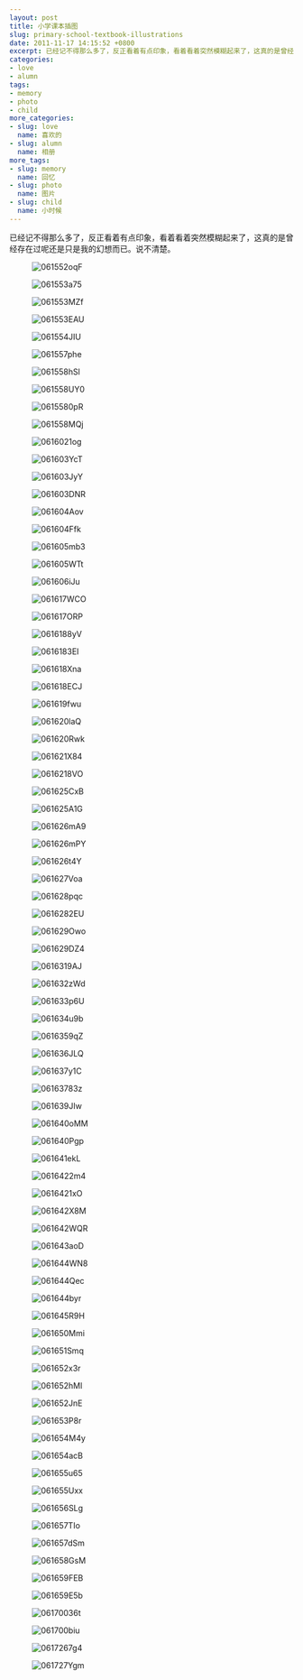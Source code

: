 ```yaml
---
layout: post
title: 小学课本插图
slug: primary-school-textbook-illustrations
date: 2011-11-17 14:15:52 +0800
excerpt: 已经记不得那么多了，反正看着有点印象，看着看着突然模糊起来了，这真的是曾经存在过呢还是只是我的幻想而已。说不清楚。
categories:
- love
- alumn
tags:
- memory
- photo
- child
more_categories:
- slug: love
  name: 喜欢的
- slug: alumn
  name: 相册
more_tags:
- slug: memory
  name: 回忆
- slug: photo
  name: 图片
- slug: child
  name: 小时候
---
```


已经记不得那么多了，反正看着有点印象，看着看着突然模糊起来了，这真的是曾经存在过呢还是只是我的幻想而已。说不清楚。

<figure>
	<img src="{{ site.path.uploads }}2011/11/17/primary-school-textbook-illustrations/061552oqF.jpg" alt="061552oqF" />
</figure>


<figure>
	<img src="{{ site.path.uploads }}2011/11/17/primary-school-textbook-illustrations/061553a75.jpg" alt="061553a75" />
</figure>

<figure>
	<img src="{{ site.path.uploads }}2011/11/17/primary-school-textbook-illustrations/061553MZf.jpg" alt="061553MZf" />
</figure>

<figure>
	<img src="{{ site.path.uploads }}2011/11/17/primary-school-textbook-illustrations/061553EAU.jpg" alt="061553EAU" />
</figure>

<figure>
	<img src="{{ site.path.uploads }}2011/11/17/primary-school-textbook-illustrations/061554JIU.jpg" alt="061554JIU" />
</figure>

<figure>
	<img src="{{ site.path.uploads }}2011/11/17/primary-school-textbook-illustrations/061557phe.jpg" alt="061557phe" />
</figure>

<figure>
	<img src="{{ site.path.uploads }}2011/11/17/primary-school-textbook-illustrations/061558hSl.jpg" alt="061558hSl" />
</figure>

<figure>
	<img src="{{ site.path.uploads }}2011/11/17/primary-school-textbook-illustrations/061558UY0.jpg" alt="061558UY0" />
</figure>

<figure>
	<img src="{{ site.path.uploads }}2011/11/17/primary-school-textbook-illustrations/0615580pR.jpg" alt="0615580pR" />
</figure>

<figure>
	<img src="{{ site.path.uploads }}2011/11/17/primary-school-textbook-illustrations/061558MQj.jpg" alt="061558MQj" />
</figure>

<figure>
	<img src="{{ site.path.uploads }}2011/11/17/primary-school-textbook-illustrations/0616021og.jpg" alt="0616021og" />
</figure>

<figure>
	<img src="{{ site.path.uploads }}2011/11/17/primary-school-textbook-illustrations/061603YcT.jpg" alt="061603YcT" />
</figure>

<figure>
	<img src="{{ site.path.uploads }}2011/11/17/primary-school-textbook-illustrations/061603JyY.jpg" alt="061603JyY" />
</figure>

<figure>
	<img src="{{ site.path.uploads }}2011/11/17/primary-school-textbook-illustrations/061603DNR.jpg" alt="061603DNR" />
</figure>

<figure>
	<img src="{{ site.path.uploads }}2011/11/17/primary-school-textbook-illustrations/061604Aov.jpg" alt="061604Aov" />
</figure>

<figure>
	<img src="{{ site.path.uploads }}2011/11/17/primary-school-textbook-illustrations/061604Ffk.jpg" alt="061604Ffk" />
</figure>

<figure>
	<img src="{{ site.path.uploads }}2011/11/17/primary-school-textbook-illustrations/061605mb3.jpg" alt="061605mb3" />
</figure>

<figure>
	<img src="{{ site.path.uploads }}2011/11/17/primary-school-textbook-illustrations/061605WTt.jpg" alt="061605WTt" />
</figure>

<figure>
	<img src="{{ site.path.uploads }}2011/11/17/primary-school-textbook-illustrations/061606iJu.jpg" alt="061606iJu" />
</figure>

<figure>
	<img src="{{ site.path.uploads }}2011/11/17/primary-school-textbook-illustrations/061617WCO.jpg" alt="061617WCO" />
</figure>

<figure>
	<img src="{{ site.path.uploads }}2011/11/17/primary-school-textbook-illustrations/061617ORP.jpg" alt="061617ORP" />
</figure>

<figure>
	<img src="{{ site.path.uploads }}2011/11/17/primary-school-textbook-illustrations/0616188yV.jpg" alt="0616188yV" />
</figure>

<figure>
	<img src="{{ site.path.uploads }}2011/11/17/primary-school-textbook-illustrations/0616183EI.jpg" alt="0616183EI" />
</figure>

<figure>
	<img src="{{ site.path.uploads }}2011/11/17/primary-school-textbook-illustrations/061618Xna.jpg" alt="061618Xna" />
</figure>

<figure>
	<img src="{{ site.path.uploads }}2011/11/17/primary-school-textbook-illustrations/061618ECJ.jpg" alt="061618ECJ" />
</figure>

<figure>
	<img src="{{ site.path.uploads }}2011/11/17/primary-school-textbook-illustrations/061619fwu.jpg" alt="061619fwu" />
</figure>

<figure>
	<img src="{{ site.path.uploads }}2011/11/17/primary-school-textbook-illustrations/061620laQ.jpg" alt="061620laQ" />
</figure>

<figure>
	<img src="{{ site.path.uploads }}2011/11/17/primary-school-textbook-illustrations/061620Rwk.jpg" alt="061620Rwk" />
</figure>

<figure>
	<img src="{{ site.path.uploads }}2011/11/17/primary-school-textbook-illustrations/061621X84.jpg" alt="061621X84" />
</figure>

<figure>
	<img src="{{ site.path.uploads }}2011/11/17/primary-school-textbook-illustrations/0616218VO.jpg" alt="0616218VO" />
</figure>

<figure>
	<img src="{{ site.path.uploads }}2011/11/17/primary-school-textbook-illustrations/061625CxB.jpg" alt="061625CxB" />
</figure>

<figure>
	<img src="{{ site.path.uploads }}2011/11/17/primary-school-textbook-illustrations/061625A1G.jpg" alt="061625A1G" />
</figure>

<figure>
	<img src="{{ site.path.uploads }}2011/11/17/primary-school-textbook-illustrations/061626mA9.jpg" alt="061626mA9" />
</figure>

<figure>
	<img src="{{ site.path.uploads }}2011/11/17/primary-school-textbook-illustrations/061626mPY.jpg" alt="061626mPY" />
</figure>

<figure>
	<img src="{{ site.path.uploads }}2011/11/17/primary-school-textbook-illustrations/061626t4Y.jpg" alt="061626t4Y" />
</figure>

<figure>
	<img src="{{ site.path.uploads }}2011/11/17/primary-school-textbook-illustrations/061627Voa.jpg" alt="061627Voa" />
</figure>

<figure>
	<img src="{{ site.path.uploads }}2011/11/17/primary-school-textbook-illustrations/061628pqc.jpg" alt="061628pqc" />
</figure>

<figure>
	<img src="{{ site.path.uploads }}2011/11/17/primary-school-textbook-illustrations/0616282EU.jpg" alt="0616282EU" />
</figure>

<figure>
	<img src="{{ site.path.uploads }}2011/11/17/primary-school-textbook-illustrations/061629Owo.jpg" alt="061629Owo" />
</figure>

<figure>
	<img src="{{ site.path.uploads }}2011/11/17/primary-school-textbook-illustrations/061629DZ4.jpg" alt="061629DZ4" />
</figure>

<figure>
	<img src="{{ site.path.uploads }}2011/11/17/primary-school-textbook-illustrations/0616319AJ.jpg" alt="0616319AJ" />
</figure>

<figure>
	<img src="{{ site.path.uploads }}2011/11/17/primary-school-textbook-illustrations/061632zWd.jpg" alt="061632zWd" />
</figure>

<figure>
	<img src="{{ site.path.uploads }}2011/11/17/primary-school-textbook-illustrations/061633p6U.jpg" alt="061633p6U" />
</figure>

<figure>
	<img src="{{ site.path.uploads }}2011/11/17/primary-school-textbook-illustrations/061634u9b.jpg" alt="061634u9b" />
</figure>

<figure>
	<img src="{{ site.path.uploads }}2011/11/17/primary-school-textbook-illustrations/0616359qZ.jpg" alt="0616359qZ" />
</figure>

<figure>
	<img src="{{ site.path.uploads }}2011/11/17/primary-school-textbook-illustrations/061636JLQ.jpg" alt="061636JLQ" />
</figure>

<figure>
	<img src="{{ site.path.uploads }}2011/11/17/primary-school-textbook-illustrations/061637y1C.jpg" alt="061637y1C" />
</figure>

<figure>
	<img src="{{ site.path.uploads }}2011/11/17/primary-school-textbook-illustrations/06163783z.jpg" alt="06163783z" />
</figure>

<figure>
	<img src="{{ site.path.uploads }}2011/11/17/primary-school-textbook-illustrations/061639JIw.jpg" alt="061639JIw" />
</figure>

<figure>
	<img src="{{ site.path.uploads }}2011/11/17/primary-school-textbook-illustrations/061640oMM.jpg" alt="061640oMM" />
</figure>

<figure>
	<img src="{{ site.path.uploads }}2011/11/17/primary-school-textbook-illustrations/061640Pgp.jpg" alt="061640Pgp" />
</figure>

<figure>
	<img src="{{ site.path.uploads }}2011/11/17/primary-school-textbook-illustrations/061641ekL.jpg" alt="061641ekL" />
</figure>

<figure>
	<img src="{{ site.path.uploads }}2011/11/17/primary-school-textbook-illustrations/0616422m4.jpg" alt="0616422m4" />
</figure>

<figure>
	<img src="{{ site.path.uploads }}2011/11/17/primary-school-textbook-illustrations/0616421xO.jpg" alt="0616421xO" />
</figure>

<figure>
	<img src="{{ site.path.uploads }}2011/11/17/primary-school-textbook-illustrations/061642X8M.jpg" alt="061642X8M" />
</figure>

<figure>
	<img src="{{ site.path.uploads }}2011/11/17/primary-school-textbook-illustrations/061642WQR.jpg" alt="061642WQR" />
</figure>

<figure>
	<img src="{{ site.path.uploads }}2011/11/17/primary-school-textbook-illustrations/061643aoD.jpg" alt="061643aoD" />
</figure>

<figure>
	<img src="{{ site.path.uploads }}2011/11/17/primary-school-textbook-illustrations/061644WN8.jpg" alt="061644WN8" />
</figure>

<figure>
	<img src="{{ site.path.uploads }}2011/11/17/primary-school-textbook-illustrations/061644Qec.jpg" alt="061644Qec" />
</figure>

<figure>
	<img src="{{ site.path.uploads }}2011/11/17/primary-school-textbook-illustrations/061644byr.jpg" alt="061644byr" />
</figure>

<figure>
	<img src="{{ site.path.uploads }}2011/11/17/primary-school-textbook-illustrations/061645R9H.jpg" alt="061645R9H" />
</figure>

<figure>
	<img src="{{ site.path.uploads }}2011/11/17/primary-school-textbook-illustrations/061650Mmi.jpg" alt="061650Mmi" />
</figure>

<figure>
	<img src="{{ site.path.uploads }}2011/11/17/primary-school-textbook-illustrations/061651Smq.jpg" alt="061651Smq" />
</figure>

<figure>
	<img src="{{ site.path.uploads }}2011/11/17/primary-school-textbook-illustrations/061652x3r.jpg" alt="061652x3r" />
</figure>

<figure>
	<img src="{{ site.path.uploads }}2011/11/17/primary-school-textbook-illustrations/061652hMl.jpg" alt="061652hMl" />
</figure>

<figure>
	<img src="{{ site.path.uploads }}2011/11/17/primary-school-textbook-illustrations/061652JnE.jpg" alt="061652JnE" />
</figure>

<figure>
	<img src="{{ site.path.uploads }}2011/11/17/primary-school-textbook-illustrations/061653P8r.jpg" alt="061653P8r" />
</figure>

<figure>
	<img src="{{ site.path.uploads }}2011/11/17/primary-school-textbook-illustrations/061654M4y.jpg" alt="061654M4y" />
</figure>

<figure>
	<img src="{{ site.path.uploads }}2011/11/17/primary-school-textbook-illustrations/061654acB.jpg" alt="061654acB" />
</figure>

<figure>
	<img src="{{ site.path.uploads }}2011/11/17/primary-school-textbook-illustrations/061655u65.jpg" alt="061655u65" />
</figure>

<figure>
	<img src="{{ site.path.uploads }}2011/11/17/primary-school-textbook-illustrations/061655Uxx.jpg" alt="061655Uxx" />
</figure>

<figure>
	<img src="{{ site.path.uploads }}2011/11/17/primary-school-textbook-illustrations/061656SLg.jpg" alt="061656SLg" />
</figure>

<figure>
	<img src="{{ site.path.uploads }}2011/11/17/primary-school-textbook-illustrations/061657TIo.jpg" alt="061657TIo" />
</figure>

<figure>
	<img src="{{ site.path.uploads }}2011/11/17/primary-school-textbook-illustrations/061657dSm.jpg" alt="061657dSm" />
</figure>

<figure>
	<img src="{{ site.path.uploads }}2011/11/17/primary-school-textbook-illustrations/061658GsM.jpg" alt="061658GsM" />
</figure>

<figure>
	<img src="{{ site.path.uploads }}2011/11/17/primary-school-textbook-illustrations/061659FEB.jpg" alt="061659FEB" />
</figure>

<figure>
	<img src="{{ site.path.uploads }}2011/11/17/primary-school-textbook-illustrations/061659E5b.jpg" alt="061659E5b" />
</figure>

<figure>
	<img src="{{ site.path.uploads }}2011/11/17/primary-school-textbook-illustrations/06170036t.jpg" alt="06170036t" />
</figure>

<figure>
	<img src="{{ site.path.uploads }}2011/11/17/primary-school-textbook-illustrations/061700biu.jpg" alt="061700biu" />
</figure>

<figure>
	<img src="{{ site.path.uploads }}2011/11/17/primary-school-textbook-illustrations/0617267g4.jpg" alt="0617267g4" />
</figure>

<figure>
	<img src="{{ site.path.uploads }}2011/11/17/primary-school-textbook-illustrations/061727Ygm.jpg" alt="061727Ygm" />
</figure>


